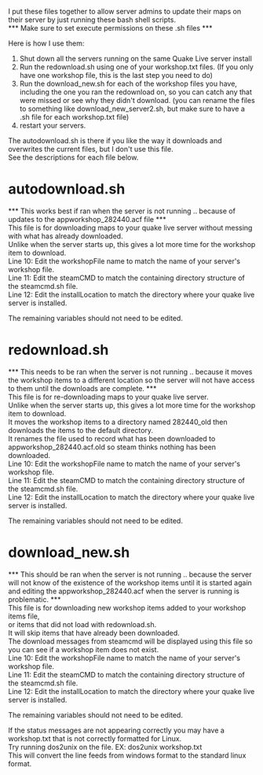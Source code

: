 I put these files together to allow server admins to update their maps on their server by just running these bash shell scripts.<br>
*** Make sure to set execute permissions on these .sh files ***<br>

Here is how I use them:<br>
1) Shut down all the servers running on the same Quake Live server install<br>
2) Run the redownload.sh using one of your workshop.txt files. (If you only have one workshop file, this is the last step you need to do)<br>
3) Run the download_new.sh for each of the workshop files you have, including the one you ran the redownload on, so you can catch any that were missed or see why they didn't download. (you can rename the files to something like download_new_server2.sh, but make sure to have a .sh file for each workshop.txt file)<br>
4) restart your servers.<br>

The autodownload.sh is there if you like the way it downloads and overwrites the current files, but I don't use this file.<br>
See the descriptions for each file below.<br>


# autodownload.sh <br>
*** This works best if ran when the server is not running .. because of updates to the appworkshop_282440.acf file *** <br>
This file is for downloading maps to your quake live server without messing with what has already downloaded. <br>
Unlike when the server starts up, this gives a lot more time for the workshop item to download. <br>
Line 10: Edit the workshopFile name to match the name of your server's workshop file.<br>
Line 11: Edit the steamCMD to match the containing directory structure of the steamcmd.sh file.<br>
Line 12: Edit the installLocation to match the directory where your quake live server is installed.<br>

The remaining variables should not need to be edited.<br>

# redownload.sh
*** This needs to be ran when the server is not running .. because it moves the workshop items to a different location so the server will not have access to them until the downloads are complete. *** <br>
This file is for re-downloading maps to your quake live server. <br>
Unlike when the server starts up, this gives a lot more time for the workshop item to download. <br>
It moves the workshop items to a directory named 282440_old then downloads the items to the default directory.<br>
It renames the file used to record what has been downloaded to appworkshop_282440.acf.old so steam thinks nothing has been downloaded.<br>
Line 10: Edit the workshopFile name to match the name of your server's workshop file.<br>
Line 11: Edit the steamCMD to match the containing directory structure of the steamcmd.sh file.<br>
Line 12: Edit the installLocation to match the directory where your quake live server is installed.<br>

The remaining variables should not need to be edited.<br>

# download_new.sh
*** This should be ran when the server is not running .. because the server will not know of the existence of the workshop items until it is started again and editing the appworkshop_282440.acf when the server is running is problematic. *** <br>
This file is for downloading new workshop items added to your workshop items file,<br>
or items that did not load with redownload.sh. <br>
It will skip items that have already been downloaded.<br>
The download messages from steamcmd will be displayed using this file so you can see if a workshop item does not exist.<br>
Line 10: Edit the workshopFile name to match the name of your server's workshop file.<br>
Line 11: Edit the steamCMD to match the containing directory structure of the steamcmd.sh file.<br>
Line 12: Edit the installLocation to match the directory where your quake live server is installed.<br>

The remaining variables should not need to be edited.<br>


If the status messages are not appearing correctly you may have a workshop.txt that is not correctly formatted for Linux.<br>
Try running dos2unix on the file. EX: dos2unix workshop.txt<br>
This will convert the line feeds from windows format to the standard linux format.
